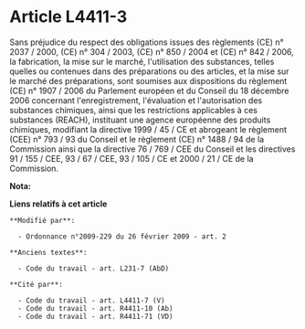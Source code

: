 # Article L4411-3

Sans préjudice du respect des obligations issues des règlements (CE) n° 2037 / 2000, (CE) n° 304 / 2003, (CE) n° 850 / 2004
et (CE) n° 842 / 2006, la fabrication, la mise sur le marché, l'utilisation des substances, telles quelles ou contenues dans
des préparations ou des articles, et la mise sur le marché des préparations, sont soumises aux dispositions du règlement (CE)
n° 1907 / 2006 du Parlement européen et du Conseil du 18 décembre 2006 concernant l'enregistrement, l'évaluation et
l'autorisation des substances chimiques, ainsi que les restrictions applicables à ces substances (REACH), instituant une
agence européenne des produits chimiques, modifiant la directive 1999 / 45 / CE et abrogeant le règlement (CEE) n° 793 / 93
du Conseil et le règlement (CE) n° 1488 / 94 de la Commission ainsi que la directive 76 / 769 / CEE du Conseil et les
directives 91 / 155 / CEE, 93 / 67 / CEE, 93 / 105 / CE et 2000 / 21 / CE de la Commission.

**Nota:**



**Liens relatifs à cet article**

	**Modifié par**:

	  - Ordonnance n°2009-229 du 26 février 2009 - art. 2

	**Anciens textes**:

	  - Code du travail - art. L231-7 (AbD)

	**Cité par**:

	  - Code du travail - art. L4411-7 (V)
	  - Code du travail - art. R4411-10 (Ab)
	  - Code du travail - art. R4411-71 (VD)
